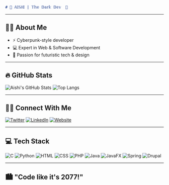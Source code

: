 ```md
# 🦾 𝔸𝕀𝕊ℍ𝕀 | 𝕋𝕙𝕖 𝔻𝕒𝕣𝕜 𝔻𝕖𝕧  👾
```

---

## 👨‍💻 About Me

- ⚡ Cyberpunk-style developer
- 💻 Expert in Web & Software Development
- 🚀 Passion for futuristic tech & design

---

## 🔥 GitHub Stats

![Aishi's GitHub Stats](https://github-readme-stats.vercel.app/api?username=AishiDaBoi&show_icons=true&theme=cyberpunk&count_private=true)
![Top Langs](https://github-readme-stats.vercel.app/api/top-langs/?username=AishiDaBoi&layout=compact&theme=cyberpunk)

---

## 🕵️‍♂️ Connect With Me

[![Twitter](https://img.shields.io/badge/-Twitter-%231DA1F2?style=flat-square&logo=twitter&logoColor=white)](https://twitter.com/yourprofile)
[![LinkedIn](https://img.shields.io/badge/-LinkedIn-%230077B5?style=flat-square&logo=linkedin&logoColor=white)](https://linkedin.com/in/yourprofile)
[![Website](https://img.shields.io/badge/-Portfolio-black?style=flat-square&logo=firefox)](https://yourwebsite.com)

---

## 💻 Tech Stack

![C](https://img.shields.io/badge/-C-00599C?style=flat-square&logo=c&logoColor=white)
![Python](https://img.shields.io/badge/-Python-3776AB?style=flat-square&logo=python&logoColor=white)
![HTML](https://img.shields.io/badge/-HTML-E34F26?style=flat-square&logo=html5&logoColor=white)
![CSS](https://img.shields.io/badge/-CSS-1572B6?style=flat-square&logo=css3&logoColor=white)
![PHP](https://img.shields.io/badge/-PHP-777BB4?style=flat-square&logo=php&logoColor=white)
![Java](https://img.shields.io/badge/-Java-007396?style=flat-square&logo=java&logoColor=white)
![JavaFX](https://img.shields.io/badge/-JavaFX-007396?style=flat-square&logo=java&logoColor=white)
![Spring](https://img.shields.io/badge/-Spring-6DB33F?style=flat-square&logo=spring&logoColor=white)
![Drupal](https://img.shields.io/badge/-Drupal-0678BE?style=flat-square&logo=drupal&logoColor=white)

---

## 🏙️ "Code like it's 2077!"
